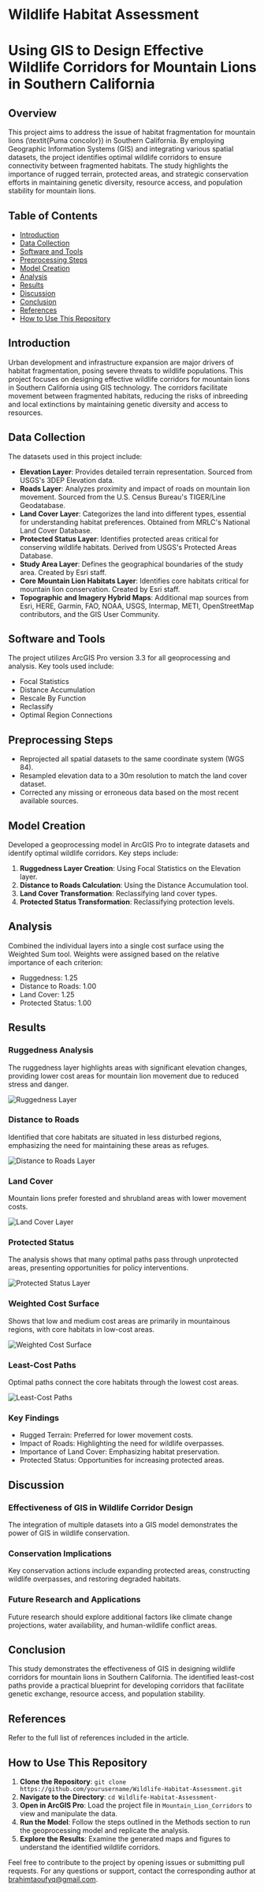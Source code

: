 # Wildlife Habitat Assessment
# Using GIS to Design Effective Wildlife Corridors for Mountain Lions in Southern California

## Overview

This project aims to address the issue of habitat fragmentation for mountain lions (\textit{Puma concolor}) in Southern California. By employing Geographic Information Systems (GIS) and integrating various spatial datasets, the project identifies optimal wildlife corridors to ensure connectivity between fragmented habitats. The study highlights the importance of rugged terrain, protected areas, and strategic conservation efforts in maintaining genetic diversity, resource access, and population stability for mountain lions.

## Table of Contents

- [Introduction](#introduction)
- [Data Collection](#data-collection)
- [Software and Tools](#software-and-tools)
- [Preprocessing Steps](#preprocessing-steps)
- [Model Creation](#model-creation)
- [Analysis](#analysis)
- [Results](#results)
- [Discussion](#discussion)
- [Conclusion](#conclusion)
- [References](#references)
- [How to Use This Repository](#how-to-use-this-repository)

## Introduction

Urban development and infrastructure expansion are major drivers of habitat fragmentation, posing severe threats to wildlife populations. This project focuses on designing effective wildlife corridors for mountain lions in Southern California using GIS technology. The corridors facilitate movement between fragmented habitats, reducing the risks of inbreeding and local extinctions by maintaining genetic diversity and access to resources.

## Data Collection

The datasets used in this project include:

- **Elevation Layer**: Provides detailed terrain representation. Sourced from USGS's 3DEP Elevation data.
- **Roads Layer**: Analyzes proximity and impact of roads on mountain lion movement. Sourced from the U.S. Census Bureau's TIGER/Line Geodatabase.
- **Land Cover Layer**: Categorizes the land into different types, essential for understanding habitat preferences. Obtained from MRLC's National Land Cover Database.
- **Protected Status Layer**: Identifies protected areas critical for conserving wildlife habitats. Derived from USGS's Protected Areas Database.
- **Study Area Layer**: Defines the geographical boundaries of the study area. Created by Esri staff.
- **Core Mountain Lion Habitats Layer**: Identifies core habitats critical for mountain lion conservation. Created by Esri staff.
- **Topographic and Imagery Hybrid Maps**: Additional map sources from Esri, HERE, Garmin, FAO, NOAA, USGS, Intermap, METI, OpenStreetMap contributors, and the GIS User Community.

## Software and Tools

The project utilizes ArcGIS Pro version 3.3 for all geoprocessing and analysis. Key tools used include:

- Focal Statistics
- Distance Accumulation
- Rescale By Function
- Reclassify
- Optimal Region Connections

## Preprocessing Steps

- Reprojected all spatial datasets to the same coordinate system (WGS 84).
- Resampled elevation data to a 30m resolution to match the land cover dataset.
- Corrected any missing or erroneous data based on the most recent available sources.

## Model Creation

Developed a geoprocessing model in ArcGIS Pro to integrate datasets and identify optimal wildlife corridors. Key steps include:

1. **Ruggedness Layer Creation**: Using Focal Statistics on the Elevation layer.
2. **Distance to Roads Calculation**: Using the Distance Accumulation tool.
3. **Land Cover Transformation**: Reclassifying land cover types.
4. **Protected Status Transformation**: Reclassifying protection levels.

## Analysis

Combined the individual layers into a single cost surface using the Weighted Sum tool. Weights were assigned based on the relative importance of each criterion:

- Ruggedness: 1.25
- Distance to Roads: 1.00
- Land Cover: 1.25
- Protected Status: 1.00

## Results

### Ruggedness Analysis

The ruggedness layer highlights areas with significant elevation changes, providing lower cost areas for mountain lion movement due to reduced stress and danger.

![Ruggedness Layer](Mountain_Lion_Corridors/Ruggedness.jpg)

### Distance to Roads

Identified that core habitats are situated in less disturbed regions, emphasizing the need for maintaining these areas as refuges.

![Distance to Roads Layer](Mountain_Lion_Corridors/Distance%20To%20Roads.jpg)

### Land Cover

Mountain lions prefer forested and shrubland areas with lower movement costs.

![Land Cover Layer](Mountain_Lion_Corridors/Land%20Cover.jpg)

### Protected Status

The analysis shows that many optimal paths pass through unprotected areas, presenting opportunities for policy interventions.

![Protected Status Layer](Mountain_Lion_Corridors/Protected%20Status.jpg)

### Weighted Cost Surface

Shows that low and medium cost areas are primarily in mountainous regions, with core habitats in low-cost areas.

![Weighted Cost Surface](Mountain_Lion_Corridors/Weighted%20Cost%20Surface.jpg)

### Least-Cost Paths

Optimal paths connect the core habitats through the lowest cost areas.

![Least-Cost Paths](Mountain_Lion_Corridors/Least-Cost%20Paths.jpg)

### Key Findings

- Rugged Terrain: Preferred for lower movement costs.
- Impact of Roads: Highlighting the need for wildlife overpasses.
- Importance of Land Cover: Emphasizing habitat preservation.
- Protected Status: Opportunities for increasing protected areas.

## Discussion

### Effectiveness of GIS in Wildlife Corridor Design

The integration of multiple datasets into a GIS model demonstrates the power of GIS in wildlife conservation.

### Conservation Implications

Key conservation actions include expanding protected areas, constructing wildlife overpasses, and restoring degraded habitats.

### Future Research and Applications

Future research should explore additional factors like climate change projections, water availability, and human-wildlife conflict areas.

## Conclusion

This study demonstrates the effectiveness of GIS in designing wildlife corridors for mountain lions in Southern California. The identified least-cost paths provide a practical blueprint for developing corridors that facilitate genetic exchange, resource access, and population stability.

## References

Refer to the full list of references included in the article.

## How to Use This Repository

1. **Clone the Repository**: `git clone https://github.com/yourusername/Wildlife-Habitat-Assessment.git`
2. **Navigate to the Directory**: `cd Wildlife-Habitat-Assessment-`
3. **Open in ArcGIS Pro**: Load the project file in `Mountain_Lion_Corridors` to view and manipulate the data.
4. **Run the Model**: Follow the steps outlined in the Methods section to run the geoprocessing model and replicate the analysis.
5. **Explore the Results**: Examine the generated maps and figures to understand the identified wildlife corridors.

Feel free to contribute to the project by opening issues or submitting pull requests. For any questions or support, contact the corresponding author at brahimtaoufyq@gmail.com.
